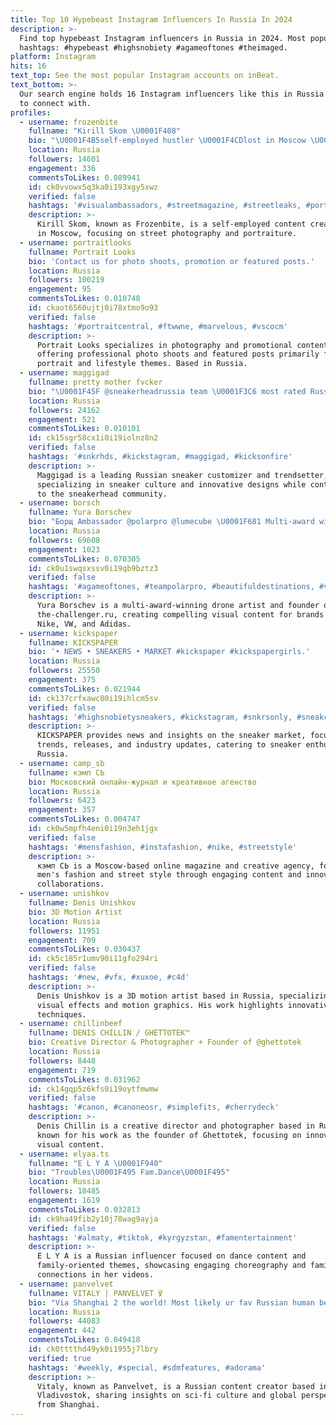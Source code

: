 ```yaml
---
title: Top 10 Hypebeast Instagram Influencers In Russia In 2024
description: >-
  Find top hypebeast Instagram influencers in Russia in 2024. Most popular
  hashtags: #hypebeast #highsnobiety #agameoftones #theimaged.
platform: Instagram
hits: 16
text_top: See the most popular Instagram accounts on inBeat.
text_bottom: >-
  Our search engine holds 16 Instagram influencers like this in Russia for you
  to connect with.
profiles:
  - username: frozenbite
    fullname: "Kirill Skom \U0001F408"
    bio: "\U0001F4B5self-employed hustler \U0001F4CDlost in Moscow \U0001F4F7frzbite@gmail.com"
    location: Russia
    followers: 14601
    engagement: 336
    commentsToLikes: 0.089941
    id: ck0vvowx5q3ka0i193xgy5xwz
    verified: false
    hashtags: '#visualambassadors, #streetmagazine, #streetleaks, #portrait'
    description: >-
      Kirill Skom, known as Frozenbite, is a self-employed content creator based
      in Moscow, focusing on street photography and portraiture.
  - username: portraitlooks
    fullname: Portrait Looks
    bio: 'Contact us for photo shoots, promotion or featured posts.'
    location: Russia
    followers: 100219
    engagement: 95
    commentsToLikes: 0.010748
    id: ckaot6560ujtj0i78xtmo9o93
    verified: false
    hashtags: '#portraitcentral, #ftwwne, #marvelous, #vscocm'
    description: >-
      Portrait Looks specializes in photography and promotional content,
      offering professional photo shoots and featured posts primarily focused on
      portrait and lifestyle themes. Based in Russia.
  - username: maggigad
    fullname: pretty mother fvcker
    bio: "\U0001F45F @sneakerheadrussia team \U0001F3C6 most rated Russian customizer \U0001F93A coolhunter, trendsetter"
    location: Russia
    followers: 24162
    engagement: 521
    commentsToLikes: 0.010101
    id: ck15sgr58cx1i0i19iolnz8n2
    verified: false
    hashtags: '#snkrhds, #kickstagram, #maggigad, #kicksonfire'
    description: >-
      Maggigad is a leading Russian sneaker customizer and trendsetter,
      specializing in sneaker culture and innovative designs while contributing
      to the sneakerhead community.
  - username: borsch
    fullname: Yura Borschev
    bio: "Борщ Ambassador @polarpro @lumecube \U0001F681 Multi-award winning drone artist Clients: Nike / VW / Adidas / FIFA / Porsche Founder the-challenger.ru"
    location: Russia
    followers: 69608
    engagement: 1023
    commentsToLikes: 0.070305
    id: ck0u1swqsxssv0i19qb9bztz3
    verified: false
    hashtags: '#agameoftones, #teampolarpro, #beautifuldestinations, #voyaged'
    description: >-
      Yura Borschev is a multi-award-winning drone artist and founder of
      the-challenger.ru, creating compelling visual content for brands like
      Nike, VW, and Adidas.
  - username: kickspaper
    fullname: KICKSPAPER
    bio: '• NEWS • SNEAKERS • MARKET #kickspaper #kickspapergirls.'
    location: Russia
    followers: 25550
    engagement: 375
    commentsToLikes: 0.021944
    id: ck137crfxawc80i19ihlcm5sv
    verified: false
    hashtags: '#highsnobietysneakers, #kickstagram, #snkrsonly, #sneakcorner'
    description: >-
      KICKSPAPER provides news and insights on the sneaker market, focusing on
      trends, releases, and industry updates, catering to sneaker enthusiasts in
      Russia.
  - username: camp_sb
    fullname: кэмп СЬ
    bio: Московский онлайн-журнал и креативное агенство
    location: Russia
    followers: 6423
    engagement: 357
    commentsToLikes: 0.004747
    id: ck0w5mpfh4eni0i19n3eh1jgx
    verified: false
    hashtags: '#mensfashion, #instafashion, #nike, #streetstyle'
    description: >-
      кэмп СЬ is a Moscow-based online magazine and creative agency, focusing on
      men's fashion and street style through engaging content and innovative
      collaborations.
  - username: unishkov
    fullname: Denis Unishkov
    bio: 3D Motion Artist
    location: Russia
    followers: 11951
    engagement: 709
    commentsToLikes: 0.030437
    id: ck5c185r1umv90i11gfo294ri
    verified: false
    hashtags: '#new, #vfx, #xuxoe, #c4d'
    description: >-
      Denis Unishkov is a 3D motion artist based in Russia, specializing in
      visual effects and motion graphics. His work highlights innovative design
      techniques.
  - username: chillinbeef
    fullname: DENIS CHILLIN / GHETTOTEK™
    bio: Creative Director & Photographer + Founder of @ghettotek
    location: Russia
    followers: 8448
    engagement: 719
    commentsToLikes: 0.031962
    id: ck14gqp5z6kfs0i19oytfmwmw
    verified: false
    hashtags: '#canon, #canoneosr, #simplefits, #cherrydeck'
    description: >-
      Denis Chillin is a creative director and photographer based in Russia,
      known for his work as the founder of Ghettotek, focusing on innovative
      visual content.
  - username: elyaa.ts
    fullname: "E L Y A \U0001F940"
    bio: "Troubles\U0001F495 Fam.Dance\U0001F495"
    location: Russia
    followers: 18485
    engagement: 1619
    commentsToLikes: 0.032813
    id: ck9ha49fib2y10j78wag9ayja
    verified: false
    hashtags: '#almaty, #tiktok, #kyrgyzstan, #famentertainment'
    description: >-
      E L Y A is a Russian influencer focused on dance content and
      family-oriented themes, showcasing engaging choreography and familial
      connections in her videos.
  - username: panvelvet
    fullname: VITALY | PANVELVET ℣
    bio: "Via Shanghai 2 the world! Most likely ur fav Russian human being sci-fi addict / 웨이타이 维泰 微信:@panvelvet \U0001F1F7\U0001F1FA℣L-SH\U0001F1E8\U0001F1F3\U0001F4FD\U0001F3A5 Currently in Vladivostok"
    location: Russia
    followers: 44083
    engagement: 442
    commentsToLikes: 0.049418
    id: ck0tttthd49yk0i1955j7lbry
    verified: true
    hashtags: '#weekly, #special, #sdmfeatures, #adorama'
    description: >-
      Vitaly, known as Panvelvet, is a Russian content creator based in
      Vladivostok, sharing insights on sci-fi culture and global perspectives
      from Shanghai.
---
```


